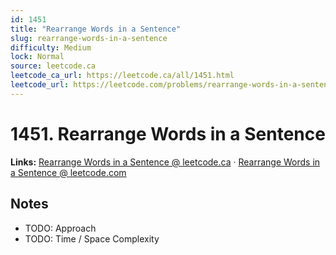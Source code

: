 ```yaml
--- 
id: 1451
title: "Rearrange Words in a Sentence"
slug: rearrange-words-in-a-sentence
difficulty: Medium
lock: Normal
source: leetcode.ca
leetcode_ca_url: https://leetcode.ca/all/1451.html
leetcode_url: https://leetcode.com/problems/rearrange-words-in-a-sentence/
---
```


# 1451. Rearrange Words in a Sentence

**Links:** [Rearrange Words in a Sentence @ leetcode.ca](https://leetcode.ca/all/1451.html) · [Rearrange Words in a Sentence @ leetcode.com](https://leetcode.com/problems/rearrange-words-in-a-sentence/)

## Notes
- TODO: Approach
- TODO: Time / Space Complexity
